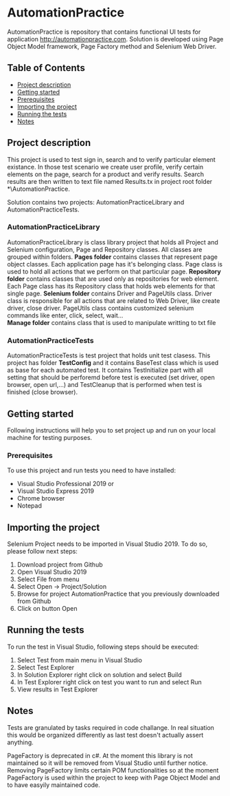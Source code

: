 # AutomationPractice
AutomationPractice is repository that contains functional UI tests for application http://automationpractice.com. Solution is developed using Page Object Model framework, Page Factory method and Selenium Web Driver. 

## Table of Contents
- [Project description](#project-description)
- [Getting started](#getting-started)
- [Prerequisites](#prerequisites)
- [Importing the project](#importing-the-project)
- [Running the tests](#running-the-tests)
- [Notes](#notes)

## Project description
This project is used to test sign in, search and to verify particular element existance. In those test scenario we create user profile, verify certain elements on the page, search for a product and verify results. Search results are then written to text file named Results.tx in project root folder *\AutomationPractice.

Solution contains two projects: AutomationPracticeLibrary and AutomationPracticeTests. 

### AutomationPracticeLibrary
AutomationPracticeLibrary  is class library project that holds all Project and Selenium configuration, Page and Repository classes. All classes are grouped within folders.
**Pages folder** contains classes that represent page object classes. Each application page has it's belonging class. Page class is used to hold all actions that we perform on that particular page. 
**Repository folder** contains classes that are used only as repositories for web element. Each Page class has its Repository class that holds web elements for that single page.
**Selenium folder** contains Driver and PageUtils class. Driver class is responsible for all actions that are related to Web Driver, like create driver, close driver. PageUtils class contains customized selenium commands like enter, click, select, wait...  
**Manage folder** contains class that is used to manipulate writting to txt file  
### AutomationPracticeTests
AutomationPracticeTests is test project that holds unit test clasess. This project has folder **TestConfig** and it contains BaseTest class which is used as base for each automated test. It contains TestInitialize part with all setting that should be perforemd before test is executed (set driver, open browser, open url,...) and TestCleanup that is performed when test is finished (close browser).


## Getting started
Following instructions will help you to set project up and run on your local machine for testing purposes.
### Prerequisites
To use this project and run tests you need to have installed:
- Visual Studio Professional 2019 or
- Visual Studio Express 2019
- Chrome browser
- Notepad

## Importing the project
Selenium Project needs to be imported in Visual Studio 2019. To do so, please follow next steps:
1. Download project from Github
2. Open Visual Studio 2019
2. Select File from menu
3. Select Open -> Project/Solution
4. Browse for project AutomationPractice that you previously downloaded from Github
5. Click on button Open

## Running the tests
To run the test in Visual Studio, following steps should be executed:
1. Select Test from main menu in Visual Studio
2. Select Test Explorer
3. In Solution Explorer right click on solution and select Build
4. In Test Explorer right click on test you want to run and select Run 
5. View results in Test Explorer

## Notes
Tests are granulated by tasks required in code challange. In real situation this would be organized differently as last test doesn't actually assert anything.

PageFactory is deprecated in c#. At the moment this library is not maintained so it will be removed from Visual Studio until further notice. Removing PageFactory limits certain POM functionalities so at the moment PageFactory is used within the project to keep with Page Object Model and to have easyily maintained code.
